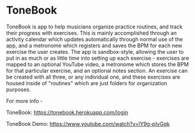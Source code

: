 # ToneBook

ToneBook is app to help musicians organize practice routines, and track their progress with exercises. This is mainly accomplished through an activity calendar which updates automatically through normal use of the app, and a metronome which registers and saves the BPM for each new exercise the user creates. The app is sandbox-style, allowing the user to put in as much or as little time into setting up each exercise - exercises are mapped to an optional YouTube video, a metronome which stores the BPM for that particular exercise, and an optional notes section. An exercise can be created with all three, or any individual one, and these exercises are housed inside of "routines" which are just folders for organization purposes.

For more info -

ToneBook: https://tonebook.herokuapp.com/login

ToneBook Demo: https://www.youtube.com/watch?v=lY9g-pIvGqk

